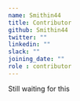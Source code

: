 ```yaml
---
name: Smithin44
title: Contributor
github: Smithin44
twitter: ""
linkedin: ""
slack: ""
joining_date: ""
role : contributor
---
```


Still waiting for this
